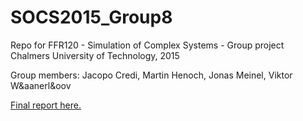 # SOCS2015_Group8
Repo for FFR120 - Simulation of Complex Systems - Group project
Chalmers University of Technology, 2015

Group members: Jacopo Credi, Martin Henoch, Jonas Meinel, Viktor W&aanerl&oov

[Final report here.](https://github.com/jcredi/SOCS2015_Group8/blob/master/Supply_Chain_Simulation.pdf)
